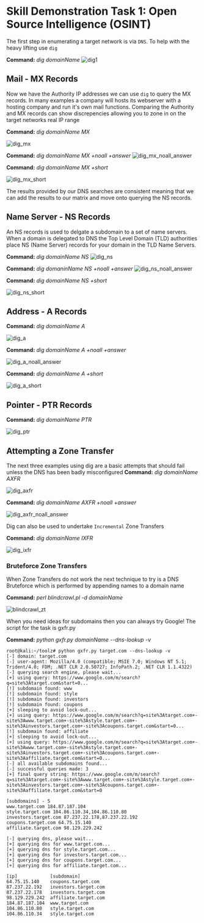 # Skill Demonstration Task 1: Open Source Intelligence (OSINT)

The first step in enumerating a target network is via `DNS`.  To help with the heavy lifting use `dig`

**Command:** *dig domainName*
![dig1](https://user-images.githubusercontent.com/8903296/31865016-9be7af68-b75f-11e7-82c0-c4be41d3ca77.PNG)

## Mail - MX Records
Now we have the Authority IP addresses we can use `dig` to query the MX records.  In many examples a company will hosts its webserver with a hosting company and run it's own mail functions.  Comparing the Authority and MX records can show discrepencies allowing you to zone in on the target networks real IP range

**Command:** *dig domainName MX*

![dig_mx](https://user-images.githubusercontent.com/8903296/31865599-32a2d35c-b769-11e7-8ace-88c62a3fe5a8.PNG)

**Command:** *dig domainName MX +noall +answer*
![dig_mx_noall_answer](https://user-images.githubusercontent.com/8903296/31865641-f6a79f58-b769-11e7-8cc5-5daa3da3ccc3.PNG)

**Command:** *dig domainName MX +short*

![dig_mx_short](https://user-images.githubusercontent.com/8903296/31865683-8b021d36-b76a-11e7-8eb2-c118c8aa18ac.PNG)


The results provided by our DNS searches are consistent meaning that we can add the results to our matrix and move onto querying the NS records. 

## Name Server - NS Records
An NS records is used to delgate a subdomain to a set of name servers.  When a domain is delegated to DNS the Top Level Domain (TLD) authorities place NS (Name Server) records for your domain in the TLD Name Servers.

**Command:** *dig domainName NS*
![dig_ns](https://user-images.githubusercontent.com/8903296/31865812-b5979272-b76c-11e7-8522-cc9caccd6478.PNG)

**Command:** *dig domaninName NS +noall +answer*
![dig_ns_noall_answer](https://user-images.githubusercontent.com/8903296/31866049-ef2f0fd4-b770-11e7-9461-e5dd6f09023c.PNG)

**Command:** *dig domainName NS +short*

![dig_ns_short](https://user-images.githubusercontent.com/8903296/31866063-124292ca-b771-11e7-8b73-24cff98a5960.PNG)

## Address - A Records

**Command:** *dig domainName A*

![dig_a](https://user-images.githubusercontent.com/8903296/31866067-2b60a6a2-b771-11e7-9e12-7aba5be4008f.PNG)

**Command:** *dig domainName A +noall +answer*

![dig_a_noall_answer](https://user-images.githubusercontent.com/8903296/31866071-44c3a05e-b771-11e7-8b14-6f4685ca9625.PNG)

**Command:** *dig domainName A +short*

![dig_a_short](https://user-images.githubusercontent.com/8903296/31866073-55c291b2-b771-11e7-8817-dafcf487b4f9.PNG)

## Pointer - PTR Records
**Command:** *dig domainName PTR*

![dig_ptr](https://user-images.githubusercontent.com/8903296/31866078-744ca230-b771-11e7-8d3d-b9fafc290251.PNG)

## Attempting a Zone Transfer
The next three examples using dig are a basic attempts that should fail unless the DNS has been badly misconfigured
**Command:** *dig domainName AXFR*

![dig_axfr](https://user-images.githubusercontent.com/8903296/31866083-8a3a0f74-b771-11e7-9b47-5ba6a68d281b.PNG)

**Command:** *dig domainName AXFR +noall +answer*

![dig_axfr_noall_answer](https://user-images.githubusercontent.com/8903296/31866091-a8cb7752-b771-11e7-8c54-b7fc94b665eb.PNG)

Dig can also be used to undertake `Incremental` Zone Transfers

**Command:** *dig domainName IXFR*

![dig_ixfr](https://user-images.githubusercontent.com/8903296/31866095-bc577faa-b771-11e7-8417-d0aab25150e8.PNG)

### Bruteforce Zone Transfers
When Zone Transfers do not work the next technique to try is a DNS Bruteforce which is performed by appending names to a domain name

**Command:** *perl blindcrawl.pl -d domainName*

![blindcrawl_zt](https://user-images.githubusercontent.com/8903296/31866181-9e3e853e-b773-11e7-9972-61b9a5a2f35a.PNG)

When you need ideas for subdomains then you can always try Google!  The script for the task is gxfr.py

**Command:** *python gxfr.py domainName --dns-lookup -v*

```
root@kali:~/toolz# python gxfr.py target.com --dns-lookup -v
[-] domain: target.com
[-] user-agent: Mozilla/4.0 (compatible; MSIE 7.0; Windows NT 5.1; Trident/4.0; FDM; .NET CLR 2.0.50727; InfoPath.2; .NET CLR 1.1.4322)
[-] querying search engine, please wait...
[+] using query: https://www.google.com/m/search?q=site%3Atarget.com&start=0...
[!] subdomain found: www
[!] subdomain found: style
[!] subdomain found: investors
[!] subdomain found: coupons
[+] sleeping to avoid lock-out...
[+] using query: https://www.google.com/m/search?q=site%3Atarget.com+-site%3Awww.target.com+-site%3Astyle.target.com+-site%3Ainvestors.target.com+-site%3Acoupons.target.com&start=0...
[!] subdomain found: affiliate
[+] sleeping to avoid lock-out...
[+] using query: https://www.google.com/m/search?q=site%3Atarget.com+-site%3Awww.target.com+-site%3Astyle.target.com+-site%3Ainvestors.target.com+-site%3Acoupons.target.com+-site%3Aaffiliate.target.com&start=0...
[-] all available subdomains found...
[-] successful queries made: 3
[+] final query string: https://www.google.com/m/search?q=site%3Atarget.com+-site%3Awww.target.com+-site%3Astyle.target.com+-site%3Ainvestors.target.com+-site%3Acoupons.target.com+-site%3Aaffiliate.target.com&start=0
 
[subdomains] - 5
www.target.com 184.87.187.104
style.target.com 104.86.110.34,104.86.110.80
investors.target.com 87.237.22.178,87.237.22.192
coupons.target.com 64.75.15.140
affiliate.target.com 98.129.229.242
 
[-] querying dns, please wait...
[+] querying dns for www.target.com...
[+] querying dns for style.target.com...
[+] querying dns for investors.target.com...
[+] querying dns for coupons.target.com...
[+] querying dns for affiliate.target.com...
 
[ip]            [subdomain]
64.75.15.140    coupons.target.com
87.237.22.192   investors.target.com
87.237.22.178   investors.target.com
98.129.229.242  affiliate.target.com
184.87.187.104  www.target.com
104.86.110.80   style.target.com
104.86.110.34   style.target.com
```

